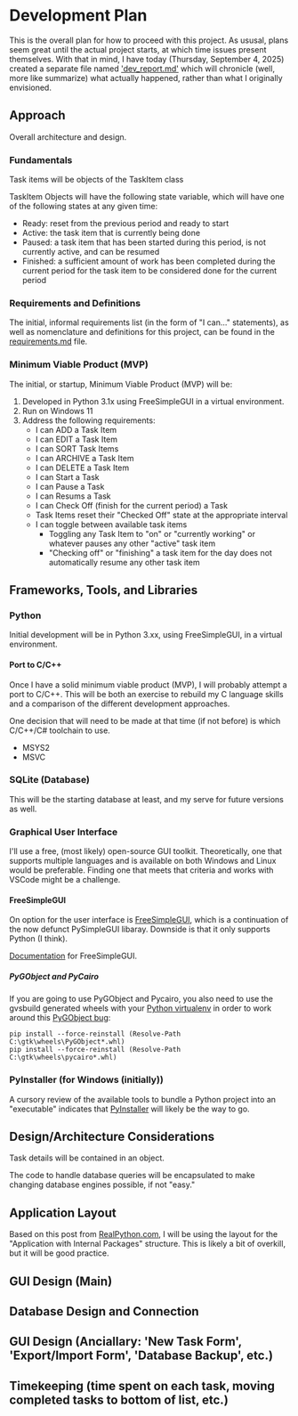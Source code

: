 # Development Plan

This is the overall plan for how to proceed with this project. As ususal, plans seem great until the actual project starts, at which time issues present themselves. With that in mind, I have today (Thursday, September 4, 2025) created a separate file named ['dev_report.md'](dev_report.md) which will chronicle (well, more like summarize) what actually happened, rather than what I originally envisioned.

## Approach

Overall architecture and design.

### Fundamentals

Task items will be objects of the TaskItem class

TaskItem Objects will have the following state variable, which will have one of the following states at any given time:
- Ready: reset from the previous period and ready to start
- Active: the task item that is currently being done
- Paused: a task item that has been started during this period, is not currently active, and can be resumed
- Finished: a sufficient amount of work has been completed during the current period for the task item to be considered done for the current period

### Requirements and Definitions

The initial, informal requirements list (in the form of "I can..." statements), as well as nomenclature and definitions for this project, can be found in the [requirements.md](requirements.md) file.

### Minimum Viable Product (MVP)

The initial, or startup, Minimum Viable Product (MVP) will be:
1. Developed in Python 3.1x using FreeSimpleGUI in a virtual environment.
2. Run on Windows 11
3. Address the following requirements:
    - I can ADD a Task Item
    - I can EDIT a Task Item
    - I can SORT Task Items
    - I can ARCHIVE a Task Item
    - I can DELETE a Task Item
    - I can Start a Task
    - I can Pause a Task
    - I can Resums a Task
    - I can Check Off (finish for the current period) a Task
    - Task Items reset their "Checked Off" state at the appropriate interval
    - I can toggle between available task items
        - Toggling any Task Item to "on" or "currently working" or whatever pauses any other "active" task item
        - "Checking off" or "finishing" a task item for the day does not automatically resume any other task item   



## Frameworks, Tools, and Libraries

### Python

Initial development will be in Python 3.xx, using FreeSimpleGUI, in a virtual environment.

#### Port to C/C++

Once I have a solid minimum viable product (MVP), I will probably attempt a port to C/C++. This will be both an exercise to rebuild my C language skills and a comparison of the different development approaches.

One decision that will need to be made at that time (if not before) is which C/C++/C# toolchain to use.
- MSYS2
- MSVC

### SQLite (Database)

This will be the starting database at least, and my serve for future versions as well.

### Graphical User Interface

I'll use a free, (most likely) open-source GUI toolkit. Theoretically, one that supports multiple languages and is available on both Windows and Linux would be preferable. Finding one that meets that criteria and works with VSCode might be a challenge.

#### FreeSimpleGUI

On option for the user interface is [FreeSimpleGUI](https://github.com/spyoungtech/FreeSimpleGui), which is a continuation of the now defunct PySimpleGUI libaray. Downside is that it only supports Python (I think). 

[Documentation](https://freesimplegui.readthedocs.io/en/latest/) for FreeSimpleGUI.

##### PyGObject and PyCairo
If you are going to use PyGObject and Pycairo, you also need to use the gvsbuild generated wheels with your [Python virtualenv](https://docs.python.org/3/tutorial/venv.html) in order to work around this [PyGObject bug](https://gitlab.gnome.org/GNOME/pygobject/-/issues/545):
```
pip install --force-reinstall (Resolve-Path C:\gtk\wheels\PyGObject*.whl)
pip install --force-reinstall (Resolve-Path C:\gtk\wheels\pycairo*.whl)
```

### PyInstaller (for Windows (initially))

A cursory review of the available tools to bundle a Python project into an "executable" indicates that [PyInstaller](https://pyinstaller.org/en/stable/) will likely be the way to go.

## Design/Architecture Considerations

Task details will be contained in an object. 

The code to handle database queries will be encapsulated to make changing database engines possible, if not "easy."

## Application Layout
Based on this post from [RealPython.com](https://realpython.com/python-application-layouts/), I will be using the layout for the "Application with Internal Packages" structure. This is likely a bit of overkill, but it will be good practice.

## GUI Design (Main)

## Database Design and Connection

## GUI Design (Anciallary: 'New Task Form', 'Export/Import Form', 'Database Backup', etc.)

## Timekeeping (time spent on each task, moving completed tasks to bottom of list, etc.)


